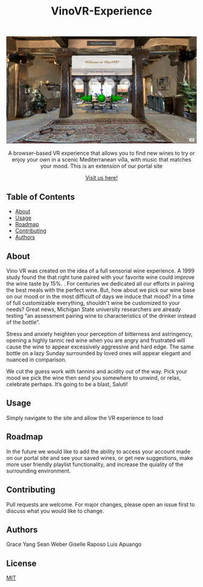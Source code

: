 <h1 align="center">VinoVR-Experience</h1> <br>

![picture](client/src/images/aframescreenshot.png)

<p align="center">
A browser-based VR experience that allows you to find new wines to try or enjoy your own in a scenic Mediterranean villa, with music that matches your mood. This is an extension of our portal site
</p>

<p align="center">
    <a href="https://vinovr-experience.herokuapp.com">Visit us here!</a>
</p>

## Table of Contents

- [About](#about)
- [Usage](#usage)
- [Roadmap](#roadmap)
- [Contributing](#contributing)
- [Authors](#authors)

## About

Vino VR was created on the idea of a full sensorial wine experience. A 1999 study found the that right tune paired with your favorite wine could improve the wine taste by 15%. . For centuries we dedicated all our efforts in pairing the best meals with the perfect wine. But, how about we pick our wine base on our mood or in the most difficult of days we induce that mood?
In a time of full customizable everything, shouldn't wine be customized to your needs? Great news, Michigan State university researchers are already testing “an assessment pairing wine to characteristics of the drinker instead of the bottle”.

Stress and anxiety heighten your perception of bitterness and astringency, opening a highly tannic red wine when you are angry and frustrated will cause the wine to appear excessively aggressive and hard edge. The same bottle on a lazy Sunday surrounded by loved ones will appear elegant and nuanced in comparison.

We cut the guess work with tannins and acidity out of the way. Pick your mood we pick the wine then send you somewhere to unwind, or relax, celebrate perhaps. It’s going to be a blast, Saluti!

## Usage

Simply navigate to the site and allow the VR experience to load

## Roadmap

In the future we would like to add the ability to access your account made on our portal site and see your saved wines, or get new suggestions, make more user friendly playlist functionality, and increase the quiality of the surrounding environment.

## Contributing

Pull requests are welcome. For major changes, please open an issue first to discuss what you would like to change.

## Authors

Grace Yang
Sean Weber
Giselle Raposo
Luis Apuango

## License
[MIT](https://choosealicense.com/licenses/mit/)